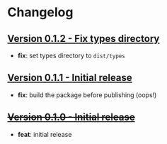 # Changelog

## [Version 0.1.2 - Fix types directory](https://github.com/csquare-ai/crossp/releases/tag/0.1.2)

- **fix**: set types directory to `dist/types`

## [Version 0.1.1 - Initial release](https://github.com/csquare-ai/crossp/releases/tag/0.1.1)

- **fix**: build the package before publishing (oops!)

## [~~Version 0.1.0 - Initial release~~](https://github.com/csquare-ai/crossp/releases/tag/0.1.0)

- **feat**: initial release

